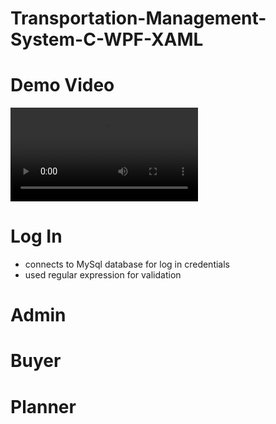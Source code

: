 # Transportation-Management-System-C-WPF-XAML
# Demo Video
![](TMS_Demo.mp4)

# Log In 
  - connects to MySql database for log in credentials
  - used regular expression for validation

# Admin

# Buyer

# Planner
